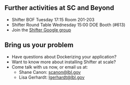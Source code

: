 ## Further activities at SC and Beyond
- Shifter BOF Tuesday 17:15 Room 201-203
- Shifter Round Table Wednesday 15:00  DOE Booth (#613)
- Join the [Shifter Google group](https://groups.google.com/forum/#!forum/shifter-hpc)


## Bring us your problem
- Have questions about Dockerizing your application?
- Want to know more about installing Shifter at scale?
- Come talk with us now, or email us at: 
  - Shane Canon:  scanon@lbl.gov
  - Lisa Gerhardt: lgerhardt@lbl.gov

